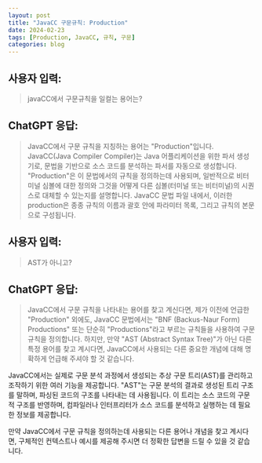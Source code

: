 ```yaml
---
layout: post
title: "JavaCC 구문규칙: Production"
date: 2024-02-23
tags: [Production, JavaCC, 규칙, 구문]
categories: blog
---
```


## 사용자 입력:
> javaCC에서 구문규칙을 일컬는 용어는?

## ChatGPT 응답:
> JavaCC에서 구문 규칙을 지칭하는 용어는 "Production"입니다. JavaCC(Java Compiler Compiler)는 Java 어플리케이션을 위한 파서 생성기로, 문법을 기반으로 소스 코드를 분석하는 파서를 자동으로 생성합니다. "Production"은 이 문법에서의 규칙을 정의하는데 사용되며, 일반적으로 비터미널 심볼에 대한 정의와 그것을 어떻게 다른 심볼(터미널 또는 비터미널)의 시퀀스로 대체할 수 있는지를 설명합니다. JavaCC 문법 파일 내에서, 이러한 production은 종종 규칙의 이름과 괄호 안에 파라미터 목록, 그리고 규칙의 본문으로 구성됩니다.

## 사용자 입력:
> AST가 아니고?

## ChatGPT 응답:
> JavaCC에서 구문 규칙을 나타내는 용어를 찾고 계신다면, 제가 이전에 언급한 "Production" 외에도, JavaCC 문법에서는 "BNF (Backus-Naur Form) Productions" 또는 단순히 "Productions"라고 부르는 규칙들을 사용하여 구문 규칙을 정의합니다. 하지만, 만약 "AST (Abstract Syntax Tree)"가 아닌 다른 특정 용어를 찾고 계시다면, JavaCC에서 사용되는 다른 중요한 개념에 대해 명확하게 언급해 주셔야 할 것 같습니다.

JavaCC에서는 실제로 구문 분석 과정에서 생성되는 추상 구문 트리(AST)를 관리하고 조작하기 위한 여러 기능을 제공합니다. "AST"는 구문 분석의 결과로 생성된 트리 구조를 말하며, 파싱된 코드의 구조를 나타내는 데 사용됩니다. 이 트리는 소스 코드의 구문적 구조를 반영하며, 컴파일러나 인터프리터가 소스 코드를 분석하고 실행하는 데 필요한 정보를 제공합니다.

만약 JavaCC에서 구문 규칙을 정의하는데 사용되는 다른 용어나 개념을 찾고 계시다면, 구체적인 컨텍스트나 예시를 제공해 주시면 더 정확한 답변을 드릴 수 있을 것 같습니다.

